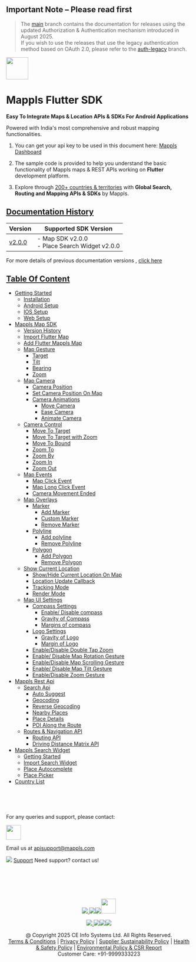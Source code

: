 ## **Important Note** – Please read first

> The [main](https://github.com/mappls-api/mappls-flutter-sdk/tree/main) branch contains the documentation for releases using the updated Authorization & Authentication mechanism introduced in August 2025.  
> If you wish to use the releases that use the legacy authentication method based on OAuth 2.0, please refer to the [auth-legacy](https://github.com/mappls-api/mappls-flutter-sdk/tree/auth-legacy) branch.


[<img src="https://about.mappls.com/images/mappls-b-logo.svg" height="60"/> </p>](https://www.mapmyindia.com/api)

# Mappls Flutter SDK

**Easy To Integrate Maps & Location APIs & SDKs For Android Applications**

Powered with India's most comprehensive and robust mapping functionalities.

1. You can get your api key to be used in this document here: [Mappls Dashboard](https://auth.mappls.com/console)

2. The sample code is provided to help you understand the basic functionality of Mappls maps & REST APIs working on **Flutter** development platform.

4. Explore through [200+ countries & territories](https://github.com/mappls-api/mappls-rest-apis/blob/main/docs/countryISO.md) with **Global Search, Routing and Mapping APIs & SDKs** by Mappls.

## [Documentation History](#Documentation-History)

| Version | Supported SDK Version |  
| ---- | ---- |    
| [v2.0.0](./README.md) | - Map SDK v2.0.0 <br/> - Place Search Widget v2.0.0 |

For more details of previous documentation versions , [click here](./Doc-History.md)

## [Table Of Content]()
- [Getting Started](./Getting-Started.md)
    * [Installation](./Add-Mappls-SDK.md#installation)
    * [Android Setup](./Add-Mappls-SDK.md#android-setup)
    * [IOS Setup](./Add-Mappls-SDK.md#ios-setup)
    * [Web Setup](./Add-Mappls-SDK.md#web-setup)
- [Mappls Map SDK](./Add-Mappls-Map.md)
    * [Version History](./Add-Mappls-Map.md#version-history)
    * [Import Flutter Map](./Add-Mappls-Map.md#import-flutter-map)
    * [Add Flutter Mappls Map](./Add-Mappls-Map.md#add-flutter-mappls-map)
    * [Map Gesture](./Map-Gestures.md)
        - [Target](./Map-Gestures.md#target)
        - [Tilt](./Map-Gestures.md#tilt)
        - [Bearing](./Map-Gestures.md#bearing)
        - [Zoom](./Map-Gestures.md#zoom)
    * [Map Camera](./Map-Camera)
        - [Camera Position](./Map-Camera#camera-position)
        - [Set Camera Position On Map](./Map-Camera#set-camera-position-on-map)
        - [Camera Animations](./Map-Camera#camera-animations)
            * [Move Camera](./Map-Camera#move-camera)
            * [Ease Camera](./Map-Camera#ease-camera)
            * [Animate Camera](./Map-Camera#animate-camera)
    * [Camera Control](./Camera-Control.md)
        - [Move To Target](./Camera-Control.md#move-to-target)
        - [Move To Target with Zoom](./Camera-Control.md#move-to-target-with-zoom)
        - [Move To Bound](./Camera-Control.md#move-to-bound)
        - [Zoom To](./Camera-Control.md#zoom-to)
        - [Zoom By](./Camera-Control.md#zoom-by)
        - [Zoom In](./Camera-Control.md#zoom-in)
        - [Zoom Out](./Camera-Control.md#zoom-out)
    * [Map Events](./Map-Events.md)
        - [Map Click Event](./Map-Events.md#map-click-event)
        - [Map Long Click Event](./Map-Events.md#map-long-click-event)
        - [Camera Movement Ended](./Map-Events.md#camera-movement-ended)
    * [Map Overlays](./Map-Overlay.md)
        - [Marker](./Map-Overlay.md#marker)
            * [Add Marker](./Map-Overlay.md#add-marker)
            * [Custom Marker](./Map-Overlay.md#custom-marker)
            * [Remove Marker](./Map-Overlay.md#remove-marker)
        - [Polyline](./Map-Overlay.md#polyline)
            * [Add polyline](./Map-Overlay.md#add-polyline)
            * [Remove Polyline](./Map-Overlay.md#remove-polyline)
        - [Polygon](./Map-Overlay.md#polygon)
            * [Add Polygon](./Map-Overlay.md#add-polygon)
            * [Remove Polygon](./Map-Overlay.md#remove-polygon)
    * [Show Current Location](./Show-User-Location.md)
        - [Show/Hide Current Location On Map](./Show-User-Location.md#showhide-current-location-on-map)
        - [Location Update Callback](./Show-User-Location.md#location-update-callback)
        - [Tracking Mode](./Show-User-Location.md#tracking-mode)
        - [Render Mode](./Show-User-Location.md#render-mode)
    * [Map UI Settings](./Map-UI-Settings.md)
        - [Compass Settings](./Map-UI-Settings.md#compass-settings)
            * [Enable/ Disable compass](./Map-UI-Settings.md#enable-disable-compass)
            * [Gravity of Compass](./Map-UI-Settings.md#gravity-of-compass)
            * [Margins of compass](./Map-UI-Settings.md#margins-of-compass)
        - [Logo Settings](./Map-UI-Settings.md#logo-settings)
            * [Gravity of Logo](./Map-UI-Settings.md#gravity-of-logo)
            * [Margin of Logo](./Map-UI-Settings.md#margin-of-logo)
        - [Enable/Disable Double Tap Zoom](./Map-UI-Settings.md#enabledisable-double-tap-zoom)
        - [Enable/ Disable Map Rotation Gesture](./Map-UI-Settings.md#enable-disable-map-rotation-gesture)
        - [Enable/Disable Map Scrolling Gesture](./Map-UI-Settings.md#enabledisable-map-scrolling-gesture)
        - [Enable/ Disable Map Tilt Gesture](./Map-UI-Settings.md#enable-disable-map-tilt-gesture)
        - [Enable/Disable Zoom Gesture](./Map-UI-Settings.md#enabledisable-zoom-gesture)
- [Mappls Rest Api](./Mappls-Rest-Apis.md)
    * [Search Api](./Search-Api.md)
        - [Auto Suggest](./Search-Api.md#auto-suggest)
        - [Geocoding](./Search-Api.md#geocoding)
        - [Reverse Geocoding](./Search-Api.md#reverse-geocoding)
        - [Nearby Places](./Search-Api.md#nearby-places)
        - [Place Details](./Search-Api.md#place-details)
        - [POI Along the Route](./Search-Api.md#poi-along-the-route)
    * [Routes & Navigation API](./Routing-Api.md)
        - [Routing API](./Routing-Api.md#routing-api)
        - [Driving Distance Matrix API](./Routing-Api.md#driving-distance-matrix-api)  
- [Mappls Search Widget](./Place-Autocomplete-Widget.md)
    - [Getting Started](./Place-Autocomplete-Widget.md#getting-started)
    - [Import Search Widget](./Place-Autocomplete-Widget.md#import-search-widget)
    - [Place Autocomplete](./Place-Autocomplete-Widget.md#place-autocomplete)
    - [Place Picker](./Place-Autocomplete-Widget.md#place-picker)
- [Country List](https://github.com/mappls-api/mappls-rest-apis/blob/main/docs/countryISO.md)

<br><br><br>

For any queries and support, please contact: 

[<img src="https://about.mappls.com/images/mappls-logo.svg" height="40"/> </p>](https://about.mappls.com/api/)
Email us at [apisupport@mappls.com](mailto:apisupport@mappls.com)


![](https://www.mapmyindia.com/api/img/icons/support.png)
[Support](https://about.mappls.com/contact/)
Need support? contact us!

<br></br>
<br></br>

[<p align="center"> <img src="https://www.mapmyindia.com/api/img/icons/stack-overflow.png"/> ](https://stackoverflow.com/questions/tagged/mappls-api)[![](https://www.mapmyindia.com/api/img/icons/blog.png)](https://about.mappls.com/blog/)[![](https://www.mapmyindia.com/api/img/icons/gethub.png)](https://github.com/Mappls-api)[<img src="https://mmi-api-team.s3.ap-south-1.amazonaws.com/API-Team/npm-logo.one-third%5B1%5D.png" height="40"/> </p>](https://www.npmjs.com/org/mapmyindia) 



[<p align="center"> <img src="https://www.mapmyindia.com/june-newsletter/icon4.png"/> ](https://www.facebook.com/Mapplsofficial)[![](https://www.mapmyindia.com/june-newsletter/icon2.png)](https://twitter.com/mappls)[![](https://www.mapmyindia.com/newsletter/2017/aug/llinkedin.png)](https://www.linkedin.com/company/mappls/)[![](https://www.mapmyindia.com/june-newsletter/icon3.png)](https://www.youtube.com/channel/UCAWvWsh-dZLLeUU7_J9HiOA)




<div align="center">@ Copyright 2025 CE Info Systems Ltd. All Rights Reserved.</div>

<div align="center"> <a href="https://about.mappls.com/api/terms-&-conditions">Terms & Conditions</a> | <a href="https://about.mappls.com/about/privacy-policy">Privacy Policy</a> | <a href="https://about.mappls.com/pdf/mapmyIndia-sustainability-policy-healt-labour-rules-supplir-sustainability.pdf">Supplier Sustainability Policy</a> | <a href="https://about.mappls.com/pdf/Health-Safety-Management.pdf">Health & Safety Policy</a> | <a href="https://about.mappls.com/pdf/Environment-Sustainability-Policy-CSR-Report.pdf">Environmental Policy & CSR Report</a>

<div align="center">Customer Care: +91-9999333223</div>
